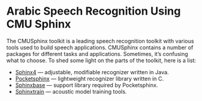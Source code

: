 # Arabic Speech Recognition Using CMU Sphinx
The CMUSphinx toolkit is a leading speech recognition toolkit with various tools used to build speech applications. CMUSphinx contains a number of packages for different tasks and applications. Sometimes, it’s confusing what to choose. To shed some light on the parts of the toolkit, here is a list:

- [Sphinx4](https://sourceforge.net/projects/cmusphinx/files/sphinx4/5prealpha) — adjustable, modifiable recognizer written in Java.
- [Pocketsphinx](https://sourceforge.net/projects/cmusphinx/files/sphinxbase/5prealpha) — lightweight recognizer library written in C.
- [Sphinxbase](https://sourceforge.net/projects/cmusphinx/files/pocketsphinx/5prealpha) — support library required by Pocketsphinx.
- [Sphinxtrain](https://sourceforge.net/projects/cmusphinx/files/sphinxtrain/5prealpha/) — acoustic model training tools.

